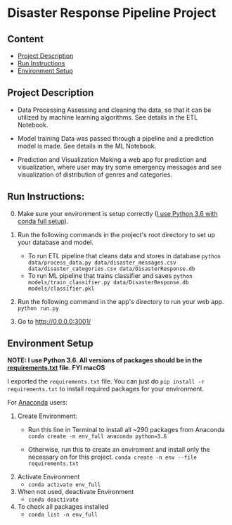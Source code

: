 # Disaster Response Pipeline Project


## Content
- [Project Description](#project-description)
- [Run Instructions](#run-instructions)
- [Environment Setup](#environment-setup)


## Project Description
- Data Processing Assessing and cleaning the data, so that it can be utilized by machine learning algorithms. See details in the ETL Notebook.

- Model training Data was passed through a pipeline and a prediction model is made. See details in the ML Notebook.

- Prediction and Visualization Making a web app for prediction and visualization, where user may try some emergency messages and see visualization of distribution of genres and categories.


## Run Instructions:
0. Make sure your environment is setup correctly ([I use Python 3.6 with conda full setup](#environment-setup)).
1. Run the following commands in the project's root directory to set up your database and model.

    - To run ETL pipeline that cleans data and stores in database
        `python data/process_data.py data/disaster_messages.csv data/disaster_categories.csv data/DisasterResponse.db`
    - To run ML pipeline that trains classifier and saves
        `python models/train_classifier.py data/DisasterResponse.db models/classifier.pkl`

2. Run the following command in the app's directory to run your web app.
    `python run.py`

3. Go to http://0.0.0.0:3001/

## Environment Setup
**NOTE: I use Python 3.6. All versions of packages should be in the [requirements.txt](requirements.txt) file. FYI macOS**

I exported the `requirements.txt` file. You can just do `pip install -r requirements.txt` to install required packages for your environment. 

For [Anaconda](https://docs.anaconda.com/anaconda/install/index.html) users:
1. Create Environment:
    - Run this line in Terminal to install all ~290 packages from Anaconda
    `conda create -n env_full anaconda python=3.6`
    
    - Otherwise, run this to create an enviroment and install only the necessary on for this project.
    `conda create -n env --file requirements.txt`
2. Activate Environment
    - `conda activate env_full`
3. When not used, deactivate Environment
    - `conda deactivate`
4. To check all packages installed
    - `conda list -n env_full`